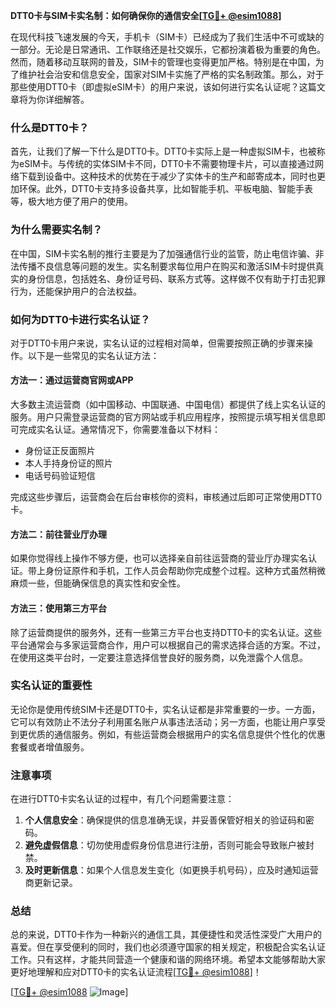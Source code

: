 **DTT0卡与SIM卡实名制：如何确保你的通信安全[[TG💪+ @esim1088](https://t.me/s/esim1088)]**

在现代科技飞速发展的今天，手机卡（SIM卡）已经成为了我们生活中不可或缺的一部分。无论是日常通讯、工作联络还是社交娱乐，它都扮演着极为重要的角色。然而，随着移动互联网的普及，SIM卡的管理也变得更加严格。特别是在中国，为了维护社会治安和信息安全，国家对SIM卡实施了严格的实名制政策。那么，对于那些使用DTT0卡（即虚拟eSIM卡）的用户来说，该如何进行实名认证呢？这篇文章将为你详细解答。

### 什么是DTT0卡？

首先，让我们了解一下什么是DTT0卡。DTT0卡实际上是一种虚拟SIM卡，也被称为eSIM卡。与传统的实体SIM卡不同，DTT0卡不需要物理卡片，可以直接通过网络下载到设备中。这种技术的优势在于减少了实体卡的生产和邮寄成本，同时也更加环保。此外，DTT0卡支持多设备共享，比如智能手机、平板电脑、智能手表等，极大地方便了用户的使用。

### 为什么需要实名制？

在中国，SIM卡实名制的推行主要是为了加强通信行业的监管，防止电信诈骗、非法传播不良信息等问题的发生。实名制要求每位用户在购买和激活SIM卡时提供真实的身份信息，包括姓名、身份证号码、联系方式等。这样做不仅有助于打击犯罪行为，还能保护用户的合法权益。

### 如何为DTT0卡进行实名认证？

对于DTT0卡用户来说，实名认证的过程相对简单，但需要按照正确的步骤来操作。以下是一些常见的实名认证方法：

#### 方法一：通过运营商官网或APP

大多数主流运营商（如中国移动、中国联通、中国电信）都提供了线上实名认证的服务。用户只需登录运营商的官方网站或手机应用程序，按照提示填写相关信息即可完成实名认证。通常情况下，你需要准备以下材料：

- 身份证正反面照片
- 本人手持身份证的照片
- 电话号码验证短信

完成这些步骤后，运营商会在后台审核你的资料，审核通过后即可正常使用DTT0卡。

#### 方法二：前往营业厅办理

如果你觉得线上操作不够方便，也可以选择亲自前往运营商的营业厅办理实名认证。带上身份证原件和手机，工作人员会帮助你完成整个过程。这种方式虽然稍微麻烦一些，但能确保信息的真实性和安全性。

#### 方法三：使用第三方平台

除了运营商提供的服务外，还有一些第三方平台也支持DTT0卡的实名认证。这些平台通常会与多家运营商合作，用户可以根据自己的需求选择合适的方案。不过，在使用这类平台时，一定要注意选择信誉良好的服务商，以免泄露个人信息。

### 实名认证的重要性

无论你是使用传统SIM卡还是DTT0卡，实名认证都是非常重要的一步。一方面，它可以有效防止不法分子利用匿名账户从事违法活动；另一方面，也能让用户享受到更优质的通信服务。例如，有些运营商会根据用户的实名信息提供个性化的优惠套餐或者增值服务。

### 注意事项

在进行DTT0卡实名认证的过程中，有几个问题需要注意：

1. **个人信息安全**：确保提供的信息准确无误，并妥善保管好相关的验证码和密码。
2. **避免虚假信息**：切勿使用虚假身份信息进行注册，否则可能会导致账户被封禁。
3. **及时更新信息**：如果个人信息发生变化（如更换手机号码），应及时通知运营商更新记录。

### 总结

总的来说，DTT0卡作为一种新兴的通信工具，其便捷性和灵活性深受广大用户的喜爱。但在享受便利的同时，我们也必须遵守国家的相关规定，积极配合实名认证工作。只有这样，才能共同营造一个健康和谐的网络环境。希望本文能够帮助大家更好地理解和应对DTT0卡的实名认证流程[[TG💪+ @esim1088](https://t.me/s/esim1088)]！

[[TG💪+ @esim1088](https://t.me/s/esim1088) ![Image](https://i.postimg.cc/4NQfJmqS/Snipaste-2025-05-13-00-14-12.png)]